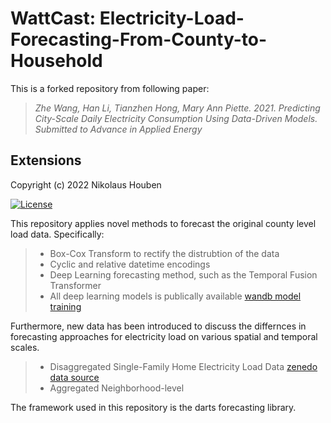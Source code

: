 # WattCast: Electricity-Load-Forecasting-From-County-to-Household

This is a forked repository from following paper:

> *Zhe Wang, Han Li, Tianzhen Hong, Mary Ann Piette. 2021. Predicting City-Scale Daily Electricity Consumption Using Data-Driven Models. Submitted to Advance in Applied Energy*

<!--
[[slides]](docs/slides.pdf)[[paper]](https://dl.acm.org/doi/10.1145/3408308.3427980)
-->

## Extensions

Copyright (c) 2022 Nikolaus Houben

[![License](https://img.shields.io/badge/License-Apache%202.0-blue.svg)](https://opensource.org/licenses/Apache-2.0)

This repository applies novel methods to forecast the original county level load data. Specifically:

> * Box-Cox Transform to rectify the distrubtion of the data
> * Cyclic and relative datetime encodings 
> * Deep Learning forecasting method, such as the Temporal Fusion Transformer
> * All deep learning models is publically available [wandb model training](https://wandb.ai/nikolaushouben/load_forecasting_lbl)

Furthermore, new data has been introduced to discuss the differnces in forecasting approaches for electricity load on various spatial and temporal scales.

> * Disaggregated Single-Family Home Electricity Load Data [zenedo data source](https://www.example.com)
> * Aggregated Neighborhood-level 


The framework used in this repository is the darts forecasting library.
